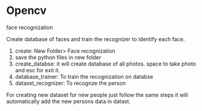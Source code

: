 # Opencv
face recognization

Create database of faces and train the recognizer to identify each face.

1. create: New Folder> Face recognization
2. save the python files in new folder
3. create_databse: it will create database of all photos. space to take photo and esc for exit it.
4. database_trainer: To train the recognization on databse
5. dataset_recognizer: To recognze the person

For creating new dataset for new people just follow the same steps it will automatically add the new persons data in datast.


